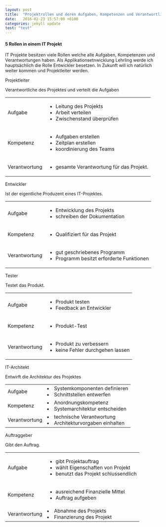 ```yaml
---
layout: post
title:  "Projektrollen und deren Aufgaben, Kompetenzen und Verantwortlichkeiten"
date:   2016-02-23 15:57:00 +0100
categories: jekyll update
test: "test"
---
```

#### 5 Rollen in einem IT Projekt
IT Projekte besitzen viele Rollen welche alle Aufgaben, Kompetenzen und Verantwortungen haben. Als Applikationsetnwicklung Lehrling werde ich hauptsächlich die Rolle Entwickler besetzen. In Zukunft will ich natürlich weiter kommen und Projektleiter werden.
<div class="panel panel-default">
	<div class="panel-heading">Projektleiter</div>
	<div class="panel-body">
		<p>Verantwortliche des Projektes und verteilt die Aufgaben</p>
	</div>
	<table class="table">
		<tr>
			<td>Aufgabe</td>
			<td>
				<ul>
					<li>Leitung des Projekts</li>
					<li>Arbeit verteilen</li>
					<li>Zwischenstand überprüfen</li>
				</ul>
			</td>
		</tr>
		<tr>
			<td>Kompetenz</td>
			<td>
				<ul>
					<li>Aufgaben erstellen</li>
					<li>Zeitplan erstellen</li>
					<li>koordinierung des Teams</li>
				</ul>
			</td>
		</tr>
		<tr>
			<td>
				Verantwortung
			</td>
			<td>
				<ul>
					<li>gesamte Verantwortung für das Projekt.</li>
				</ul>
			</td>
		</tr>
	</table>
</div>

<div class="panel panel-default">
	<div class="panel-heading">Entwickler</div>
	<div class="panel-body">
		<p>Ist der eigentliche Produzent eines IT-Projektes.</p>
	</div>
	<table class="table">
		<tr>
			<td>Aufgabe</td>
			<td>
				<ul>
					<li>Entwicklung des Projekts</li>
					<li>schreiben der Dokumentation</li>
				</ul>
			</td>
		</tr>
		<tr>
			<td>Kompetenz</td>
			<td>
				<ul>
					<li>Qualifiziert für das Projekt</li>
				</ul>
			</td>
		</tr>
		<tr>
			<td>Verantwortung</td>
			<td>
				<ul>
					<li>gut geschriebenes Programm</li>
					<li>Programm besitzt erforderte Funktionen</li>
				</ul>
			</td>
		</tr>
	</table>
</div>

<div class="panel panel-default">
	<div class="panel-heading">Tester</div>
	<div class="panel-body">
		<p>Testet das Produkt.</p>
	</div>
	<table class="table">
		<tr>
			<td>Aufgabe</td>
			<td>
				<ul>
					<li>Produkt testen</li>
					<li>Feedback an Entwickler</li>
				</ul>
			</td>
		</tr>
		<tr>
			<td>Kompetenz</td>
			<td>
				<ul>
					<li>Produkt-Test</li>
				</ul>
			</td>
		</tr>
		<tr>
			<td>Verantwortung</td>
			<td>
				<ul>
					<li>Produkt zu verbessern</li>
					<li>keine Fehler durchgehen lassen</li>
				</ul>
			</td>
		</tr>
	</table>
</div>

<div class="panel panel-default">
	<div class="panel-heading">IT-Architekt</div>
	<div class="panel-body">
		<p>Entwirft die Architektur des Projektes</p>
	</div>
	<table class="table">
		<tr>
			<td>Aufgabe</td>
			<td>
				<li>Systemkomponenten definieren</li>
				<li>Schnittstellen entwerfen</li>
			</td>
		</tr>
		<tr>
			<td>Kompetenz</td>
			<td>
				<li>Anordnungskompetenz</li>
				<li>Systemarchitektur entscheiden</li>
			</td>
		</tr>
		<tr>
			<td>Verantwortung</td>
			<td>
				<li>technische Verantwortung</li>
				<li>Architekturvorgaben einhalten</li>
			</td>
		</tr>
	</table>
</div>

<div class="panel panel-default">
	<div class="panel-heading">Auftraggeber</div>
	<div class="panel-body">
		<p>Gibt den Auftrag.</p>
	</div>
	<table class="table">
		<tr>
			<td>Aufgabe</td>
			<td>
				<ul>
					<li>gibt Projektauftrag</li>
					<li>wählt Eigenschaften von Projekt</li>
					<li>benutzt das Projekt schlussendlich</li>
				</ul>
			</td>
		</tr>
		<tr>
			<td>Kompetenz</td>
			<td>
				<ul>
					<li>ausreichend Finanzielle Mittel</li>
					<li>Auftrag aufgeben</li>
				</ul>
			</td>
		</tr>
		<tr>
			<td>Verantwortung</td>
			<td>
				<li>Abnahme des Projekts</li>
				<li>Finanzierung des Projekt</li>
			</td>
		</tr>
	</table>
</div>